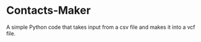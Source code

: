 # Contacts-Maker
 A simple Python code that takes input from a csv file and makes it into a vcf file.
